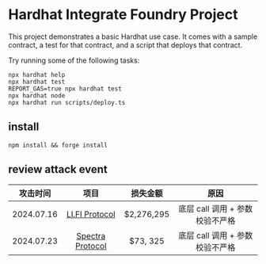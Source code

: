 # Hardhat Integrate Foundry Project

This project demonstrates a basic Hardhat use case. It comes with a sample contract, a test for that contract, and a script that deploys that contract.

Try running some of the following tasks:

```shell
npx hardhat help
npx hardhat test
REPORT_GAS=true npx hardhat test
npx hardhat node
npx hardhat run scripts/deploy.ts
```

## install

```shell
npm install && forge install
```

## review attack event

|  攻击时间  |                         项目                          |  损失金额  |              原因               |
| :--------: | :---------------------------------------------------: | :--------: | :-----------------------------: |
| 2024.07.16 |  [LI.FI Protocol](./attack-event/LI_FI_Protocol.md)   | $2,276,295 | 底层 call 调用 + 参数校验不严格 |
| 2024.07.23 | [Spectra Protocol](./attack-event/SpectraProtocol.md) |  $73, 325  | 底层 call 调用 + 参数校验不严格 |

